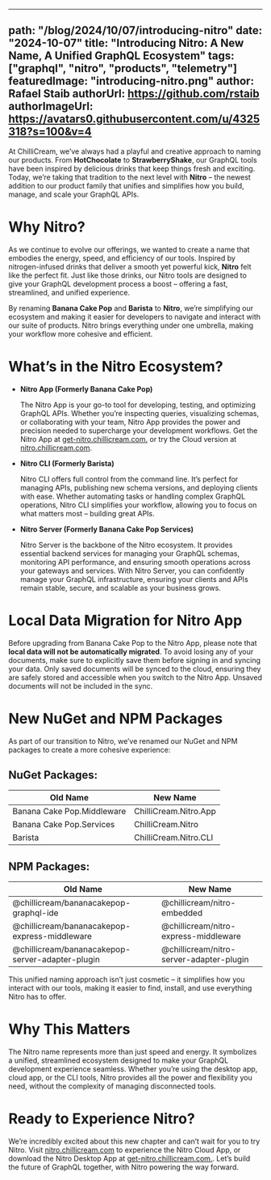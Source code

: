 <!-- markdownlint-disable MD026 -->
---
path: "/blog/2024/10/07/introducing-nitro"
date: "2024-10-07"
title: "Introducing Nitro: A New Name, A Unified GraphQL Ecosystem"
tags: ["graphql", "nitro", "products", "telemetry"]
featuredImage: "introducing-nitro.png"
author: Rafael Staib
authorUrl: https://github.com/rstaib
authorImageUrl: https://avatars0.githubusercontent.com/u/4325318?s=100&v=4
---
<!-- markdownlint-enable MD026 -->

At ChilliCream, we’ve always had a playful and creative approach to naming our products. From **HotChocolate** to **StrawberryShake**, our GraphQL tools have been inspired by delicious drinks that keep things fresh and exciting. Today, we’re taking that tradition to the next level with **Nitro** – the newest addition to our product family that unifies and simplifies how you build, manage, and scale your GraphQL APIs.

# Why Nitro?

As we continue to evolve our offerings, we wanted to create a name that embodies the energy, speed, and efficiency of our tools. Inspired by nitrogen-infused drinks that deliver a smooth yet powerful kick, **Nitro** felt like the perfect fit. Just like those drinks, our Nitro tools are designed to give your GraphQL development process a boost – offering a fast, streamlined, and unified experience.

By renaming **Banana Cake Pop** and **Barista** to **Nitro**, we’re simplifying our ecosystem and making it easier for developers to navigate and interact with our suite of products. Nitro brings everything under one umbrella, making your workflow more cohesive and efficient.

# What’s in the Nitro Ecosystem?

- **Nitro App (Formerly Banana Cake Pop)**

  The Nitro App is your go-to tool for developing, testing, and optimizing GraphQL APIs. Whether you’re inspecting queries, visualizing schemas, or collaborating with your team, Nitro App provides the power and precision needed to supercharge your development workflows.
  Get the Nitro App at [get-nitro.chillicream.com.](https://get-nitro.chillicream.com) or try the Cloud version at [nitro.chillicream.com](https://nitro.chillicream.com).

- **Nitro CLI (Formerly Barista)**

  Nitro CLI offers full control from the command line. It’s perfect for managing APIs, publishing new schema versions, and deploying clients with ease. Whether automating tasks or handling complex GraphQL operations, Nitro CLI simplifies your workflow, allowing you to focus on what matters most – building great APIs.

- **Nitro Server (Formerly Banana Cake Pop Services)**

  Nitro Server is the backbone of the Nitro ecosystem. It provides essential backend services for managing your GraphQL schemas, monitoring API performance, and ensuring smooth operations across your gateways and services. With Nitro Server, you can confidently manage your GraphQL infrastructure, ensuring your clients and APIs remain stable, secure, and scalable as your business grows.

# Local Data Migration for Nitro App

Before upgrading from Banana Cake Pop to the Nitro App, please note that **local data will not be automatically migrated**. To avoid losing any of your documents, make sure to explicitly save them before signing in and syncing your data. Only saved documents will be synced to the cloud, ensuring they are safely stored and accessible when you switch to the Nitro App. Unsaved documents will not be included in the sync.

# New NuGet and NPM Packages

As part of our transition to Nitro, we’ve renamed our NuGet and NPM packages to create a more cohesive experience:

## NuGet Packages:

| Old Name                   | New Name              |
| -------------------------- | --------------------- |
| Banana Cake Pop.Middleware | ChilliCream.Nitro.App |
| Banana Cake Pop.Services   | ChilliCream.Nitro     |
| Barista                    | ChilliCream.Nitro.CLI |

## NPM Packages:

| Old Name                                         | New Name                                 |
| ------------------------------------------------ | ---------------------------------------- |
| @chillicream/bananacakepop-graphql-ide           | @chillicream/nitro-embedded              |
| @chillicream/bananacakepop-express-middleware    | @chillicream/nitro-express-middleware    |
| @chillicream/bananacakepop-server-adapter-plugin | @chillicream/nitro-server-adapter-plugin |

This unified naming approach isn’t just cosmetic – it simplifies how you interact with our tools, making it easier to find, install, and use everything Nitro has to offer.

# Why This Matters

The Nitro name represents more than just speed and energy. It symbolizes a unified, streamlined ecosystem designed to make your GraphQL development experience seamless. Whether you’re using the desktop app, cloud app, or the CLI tools, Nitro provides all the power and flexibility you need, without the complexity of managing disconnected tools.

# Ready to Experience Nitro?

We’re incredibly excited about this new chapter and can’t wait for you to try Nitro. Visit [nitro.chillicream.com](https://nitro.chillicream.com) to experience the Nitro Cloud App, or download the Nitro Desktop App at [get-nitro.chillicream.com.](https://get-nitro.chillicream.com).
Let’s build the future of GraphQL together, with Nitro powering the way forward.
